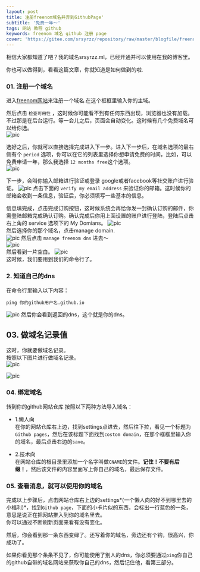 ```yaml
---
layout: post
title: 注册freenom域名并弄到GithubPage'
subtitle: '免费一年～'
tags: 网站 教程 github
keywords: freenom 域名 github 注册 page
cover: 'https://gitee.com/srsyrzz/repository/raw/master/blogfile/freenomdomain/IMG_20180807_233511.jpg'
---
```

相信大家都知道了吧？我的域名srsyrzz.ml，已经开通并可以使用在我的博客里。  
  
你也可以做得到，看看这篇文章，你就知道是如何做到的啦.  
  
### 01. 注册一个域名
进入[freenom网站](http://freenom.com)来注册一个域名.在这个框框里输入你的主域。  
  
然后点击 `检查可用性` ，这时候你可能看不到有任何东西出现，浏览器也没有加载。  
不过那是在后台运行。等一会儿之后，页面会自动变化。这时候有几个免费域名可以给你选。  
![pic](https://imgsa.baidu.com/exp/w=640/sign=1959470dd039b6004dce0cb3d9513526/7aec54e736d12f2eb5afea8e4ac2d562843568b1.jpg)
  
选好之后，你就可以直接选择完成进入下一步。进入下一步后，在域名选项的最右侧有个 `period` 选项，你可以在它的列表里选择你想申请免费的时间，比如，可以免费申请一年，那么我选择 `12 months free`这个选项。  
![pic](https://coderschool.cn/wp-content/uploads/2017/03/freenom2.png)  
  
下一步，会叫你输入邮箱进行验证或登录 google或者facebook等社交账户进行验证。
![pic](https://coderschool.cn/wp-content/uploads/2017/03/freenom4.png)
点击下面的 `verify my email address` 来验证你的邮箱。这时候你的邮箱会收到一条信息，验证后，你必须填写一些基本的信息。  
  
信息填完成，点击完成订购按钮，这时候系统会再给你发一封确认订购的邮件，你需登陆邮箱完成确认订购。确认完成后你用上面设置的账户进行登陆，登陆后点击右上角的 service 选项下的 My Domians。
![pic](https://coderschool.cn/wp-content/uploads/2017/03/freenom6.png)  
然后选择你的那个域名，点击manage domain.  
![pic](https://gitee.com/srsyrzz/repository/raw/master/blogfile/freenomdomain/IMG_20180808_002606.jpg)
然后点击 `manage freenom dns` 进去～  
![pic](https://gitee.com/srsyrzz/repository/raw/master/blogfile/freenomdomain/IMG_20180808_002950.jpg)  
然后看到一片空白。
![pic](https://gitee.com/srsyrzz/repository/raw/master/blogfile/freenomdomain/IMG_20180808_003111.jpg)  
这时候，我们要用到我们的命令行了。  
### 2. 知道自己的dns
在命令行里输入以下内容：
```bash/cmd
ping 你的github用户名.github.io
```
![pic](https://gitee.com/srsyrzz/repository/raw/master/blogfile/freenomdomain/cmdfnping.png)
然后你会看到返回的dns，这个就是你的dns。  
  
## 03. 做域名记录值
这时，你就要做域名记录。  
按照以下图片进行做域名记录。  
![pic](https://m.gitee.com/srsyrzz/repository/raw/master/blogfile/freenomdomain/Screenshot_2018-08-10-21-09-13-96.png)  

![pic](https://gitee.com/srsyrzz/repository/raw/master/blogfile/freenomdomain/Screenshot_2018-08-10-21-12-59-39.png)  
  
### 04. 绑定域名
转到你的github网站仓库
按照以下两种方法导入域名：
- 1.懒人向  
在你的网站仓库右上边，找到settings点进去，然后往下拉，看见一个标题为`Github pages`，然后在该标题下面找到`costom domain`，在那个框框里输入你的域名，最后点击右边的`save`。
  
- 2.技术向  
在网站仓库的根目录里添加一个名字叫做`CNAME`的文件。**记住！不要有后缀！**，然后该文件的内容里面写上你自己的域名，最后保存文件。
  
### 05. 查看消息，就可以使用你的域名
完成以上步骤后，点击网站仓库右上边的settings*(一个懒人向的好不到哪里去的小福利)*，找到`Github page`，下面的小卡片似的东西，会标出一行蓝色的一条，意思是说正在把网站推入到你的域名里去。  
你可以通过不断刷新页面来看有没有变化。  
  
然后，你会看到那一条东西变绿了。还写着你的域名，旁边还有个钩，很高兴，你成功了。  
  
如果你看见那个条条不见了，你可能使用了别人的dns，你必须要通过`ping`你自己的github自带的域名网站来获取你自己的dns，然后记住他，看第三部分。